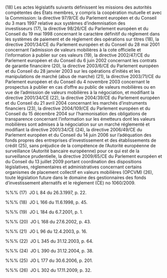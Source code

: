 (18) Les actes législatifs suivants définissent les missions des autorités compétentes des États membres, y compris la coopération mutuelle et avec la Commission: la directive 97/9/CE du Parlement européen et du Conseil du 3 mars 1997 relative aux systèmes d’indemnisation des investisseurs (17), la directive 98/26/CE du Parlement européen et du Conseil du 19 mai 1998 concernant le caractère définitif du règlement dans les systèmes de paiement et de règlement des opérations sur titres (18), la directive 2001/34/CE du Parlement européen et du Conseil du 28 mai 2001 concernant l’admission de valeurs mobilières à la cote officielle et l’information à publier sur ces valeurs (19), la directive 2002/47/CE du Parlement européen et du Conseil du 6 juin 2002 concernant les contrats de garantie financière (20), la directive 2003/6/CE du Parlement européen et du Conseil du 28 janvier 2003 sur les opérations d’initiés et les manipulations de marché (abus de marché) (21), la directive 2003/71/CE du Parlement européen et du Conseil du 4 novembre 2003 concernant le prospectus à publier en cas d’offre au public de valeurs mobilières ou en vue de l’admission de valeurs mobilières à la négociation, et modifiant la directive 2001/34/CE (22), la directive 2004/39/CE du Parlement européen et du Conseil du 21 avril 2004 concernant les marchés d’instruments financiers (23), la directive 2004/109/CE du Parlement européen et du Conseil du 15 décembre 2004 sur l’harmonisation des obligations de transparence concernant l’information sur les émetteurs dont les valeurs mobilières sont admises à la négociation sur un marché réglementé et modifiant la directive 2001/34/CE (24), la directive 2006/49/CE du Parlement européen et du Conseil du 14 juin 2006 sur l’adéquation des fonds propres des entreprises d’investissement et des établissements de crédit (25), sans préjudice de la compétence de l’Autorité européenne de surveillance (Autorité bancaire européenne) pour ce qui est de la surveillance prudentielle, la directive 2009/65/CE du Parlement européen et du Conseil du 13 juillet 2009 portant coordination des dispositions législatives, réglementaires et administratives concernant certains organismes de placement collectif en valeurs mobilières (OPCVM) (26), toute législation future dans le domaine des gestionnaires des fonds d’investissement alternatifs et le règlement (CE) no 1060/2009.

%%% (17)  JO L 84 du 26.3.1997, p. 22.

%%% (18)  JO L 166 du 11.6.1998, p. 45.

%%% (19)  JO L 184 du 6.7.2001, p. 1.

%%% (20)  JO L 168 du 27.6.2002, p. 43.

%%% (21)  JO L 96 du 12.4.2003, p. 16.

%%% (22)  JO L 345 du 31.12.2003, p. 64.

%%% (24)  JO L 390 du 31.12.2004, p. 38.

%%% (25)  JO L 177 du 30.6.2006, p. 201.

%%% (26)  JO L 302 du 17.11.2009, p. 32.